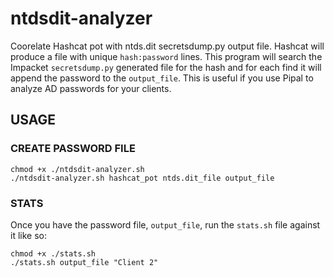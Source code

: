 # ntdsdit-analyzer
Coorelate Hashcat pot with ntds.dit secretsdump.py output file. Hashcat will produce a file with unique `hash:password` lines. This program will search the Impacket `secretsdump.py` generated file for the hash and for each find it will append the password to the `output_file`. This is useful if you use Pipal to analyze AD passwords for your clients.
## USAGE
### CREATE PASSWORD FILE
```
chmod +x ./ntdsdit-analyzer.sh
./ntdsdit-analyzer.sh hashcat_pot ntds.dit_file output_file
```
### STATS
Once you have the password file, `output_file`, run the `stats.sh` file against it like so:
```
chmod +x ./stats.sh
./stats.sh output_file "Client 2"
```
